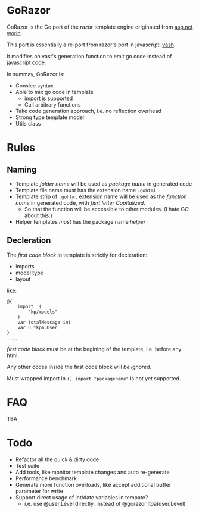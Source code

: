 # GoRazor

GoRazor is the Go port of the razor template engine originated from [asp.net world](http://weblogs.asp.net/scottgu/archive/2010/07/02/introducing-razor.aspx).

This port is essentially a re-port from razor's port in javascript: [vash](https://github.com/kirbysayshi/vash).

It modifies on vast's generation function to emit go code instead of javascript code.

In summay, GoRazor is:

* Consice syntax
* Able to mix go code in template
  * import is supported
  * Call arbitrary functions
* Take code generation approach, i.e. no reflection overhead
* Strong type template model
* Utils class

# Rules

## Naming

* Template *folder name* will be used as *package name* in generated code
* Template file name must has the extension name `.gohtml`
* Template strip of `.gohtml` extension name will be used as the *function name* in generated code, with *fisrt letter Capitalized*.
  * So that the function will be accessible to other modules. (I hate GO about this.)
* Helper templates *must* has the package name *helper*

## Decleration

The *first code block* in template is strictly for decleration:

* imports
* model type
* layout

like:

```
@{
	import  (
		"kp/models"
	)
	var totalMessage int
	var u *kpm.User
}
....
```

*first code block* must be at the begining of the template, i.e. before any html.

Any other codes inside the first code block will *be ignored*.

Must wrapped import in `()`, `import "packagename"` is not yet supported.

# FAQ

TBA

# Todo

* Refactor all the quick & dirty code
* Test suite
* Add tools, like monitor template changes and auto re-generate
* Performance benchmark
* Generate more function overloads, like accept additional buffer parameter for write
* Support direct usage of int/date variables in tempate?
  * i.e. use @user.Level directly, instead of @gorazor.Itoa(user.Level)

